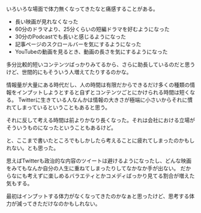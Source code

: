 いろいろな場面で体力無くなってきたなと痛感することがある。

*   長い映画が見れなくなった
*   60分のドラマより、25分くらいの短編ドラマを好むようになった
*   30分のPodcastでも長いと感じるようになった
*   記事ページのスクロールバーを気にするようになった
*   YouTubeの動画を見るとき、動画の長さを気にするようになった

多分比較的短いコンテンツばっかりみてるから、さらに助長しているのだと思うけど、世間的にもそういう人増えてたりするのかな。

情報量が大量にある時代だし、人の時間は有限だからできるだけ多くの種類の情報をインプットしようとすると自ずとコンテンツごとにかけられる時間は短くなる。
Twitterに生きている人なんかは情報の大きさが極端に小さいからそれに慣れてしまっているということもあると思う。

それに反して考える時間は前よりかなり長くなった。それは会社における立場がそういうものになったということもあるけど。

と、ここまで書いたところでもしかしたら考えることに疲れてしまったのかもしれない。とも思った。

思えばTwitterも政治的な内容のツイートは避けるようになったし、どんな映画をみてもなんか自分の人生に重ねてしまったりしてなかなか手が出ない。
だからなにも考えずに楽しめるバラエティとかコメディばっかり見てる割合が増えた気もする。

最初はインプットする体力がなくなってきたのかなぁと思ったけど、思考する体力が減ってきただけなのかもしれない。

